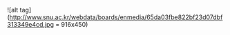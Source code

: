 ![alt tag](http://www.snu.ac.kr/webdata/boards/enmedia/65da03fbe822bf23d07dbf313349e4cd.jpg = 916x450)